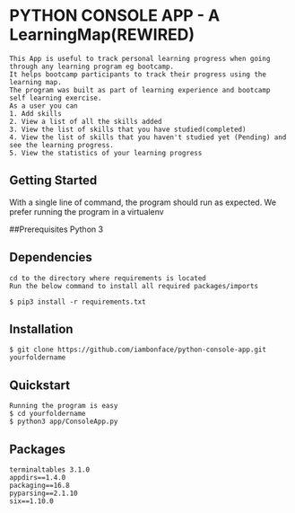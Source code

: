 # PYTHON CONSOLE APP - A LearningMap(REWIRED)

    This App is useful to track personal learning progress when going through any learning program eg bootcamp. 
    It helps bootcamp participants to track their progress using the learning map.
    The program was built as part of learning experience and bootcamp  self learning exercise.  
    As a user you can 
    1. Add skills
    2. View a list of all the skills added
    3. View the list of skills that you have studied(completed)
    4. View the list of skills that you haven't studied yet (Pending) and see the learning progress.
    5. View the statistics of your learning progress
    
## Getting Started
  With a single line of command, the program should run as expected.
  We prefer running the program in a virtualenv 

##Prerequisites
	Python 3

## Dependencies
	cd to the directory where requirements is located
	Run the below command to install all required packages/imports

    $ pip3 install -r requirements.txt

## Installation
    $ git clone https://github.com/iambonface/python-console-app.git yourfoldername

## Quickstart 
    Running the program is easy
    $ cd yourfoldername
    $ python3 app/ConsoleApp.py
    
    
## Packages
    terminaltables 3.1.0
    appdirs==1.4.0 
	packaging==16.8 
	pyparsing==2.1.10
	six==1.10.0

